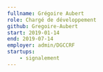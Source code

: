 ```yaml
---
fullname: Grégoire Aubert
role: Chargé de développement
github: Gregoire-Aubert
start: 2019-01-14
end: 2019-07-14
employer: admin/DGCCRF
startups:
    - signalement
---
```

